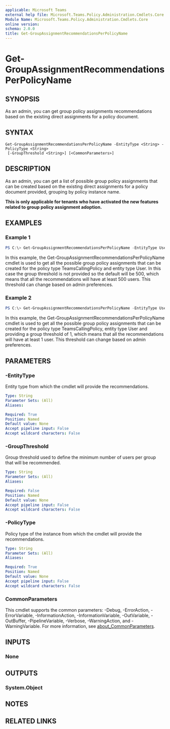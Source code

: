 ```yaml
---
applicable: Microsoft Teams
external help file: Microsoft.Teams.Policy.Administration.Cmdlets.Core.dll-Help.xml
Module Name: Microsoft.Teams.Policy.Administration.Cmdlets.Core
online version:
schema: 2.0.0
title: Get-GroupAssignmentRecommendationsPerPolicyName
---
```


# Get-GroupAssignmentRecommendationsPerPolicyName

## SYNOPSIS
As an admin, you can get group policy assignments recommendations based on the existing direct assignments for a policy document.

## SYNTAX

```
Get-GroupAssignmentRecommendationsPerPolicyName -EntityType <String> -PolicyType <String>
 [-GroupThreshold <String>] [<CommonParameters>]
```

## DESCRIPTION
As an admin, you can get a list of possible group policy assignments that can be created based on the existing direct assignments for a policy document provided, grouping by policy instance name.

**This is only applicable for tenants who have activated the new features related to group policy assignment adoption.**

## EXAMPLES

### Example 1
```powershell
PS C:\> Get-GroupAssignmentRecommendationsPerPolicyName -EntityType User -PolicyType TeamsCallingPolicy
```

In this example, the Get-GroupAssignmentRecommendationsPerPolicyName cmdlet is used to get all the possible group policy assignments that can be created for the policy type TeamsCallingPolicy and entity type User. In this case the group threshold is not provided so the default will be 500, which means that all the recommendations will have at least 500 users. This threshold can change based on admin preferences.

### Example 2
```powershell
PS C:\> Get-GroupAssignmentRecommendationsPerPolicyName -EntityType User -GroupThreshold 1 -PolicyType TeamsCallingPolicy
```

In this example, the Get-GroupAssignmentRecommendationsPerPolicyName cmdlet is used to get all the possible group policy assignments that can be created for the policy type TeamsCallingPolicy, entity type User and providing a group threshold of 1, which means that all the recommendations will have at least 1 user. This threshold can change based on admin preferences.

## PARAMETERS

### -EntityType
Entity type from which the cmdlet will provide the recommendations.

```yaml
Type: String
Parameter Sets: (All)
Aliases:

Required: True
Position: Named
Default value: None
Accept pipeline input: False
Accept wildcard characters: False
```

### -GroupThreshold
Group threshold used to define the minimum number of users per group that will be recommended.

```yaml
Type: String
Parameter Sets: (All)
Aliases:

Required: False
Position: Named
Default value: None
Accept pipeline input: False
Accept wildcard characters: False
```

### -PolicyType
Policy type of the instance from which the cmdlet will provide the recommendations. 

```yaml
Type: String
Parameter Sets: (All)
Aliases:

Required: True
Position: Named
Default value: None
Accept pipeline input: False
Accept wildcard characters: False
```

### CommonParameters
This cmdlet supports the common parameters: -Debug, -ErrorAction, -ErrorVariable, -InformationAction, -InformationVariable, -OutVariable, -OutBuffer, -PipelineVariable, -Verbose, -WarningAction, and -WarningVariable. For more information, see [about_CommonParameters](http://go.microsoft.com/fwlink/?LinkID=113216).

## INPUTS

### None

## OUTPUTS

### System.Object
## NOTES

## RELATED LINKS
